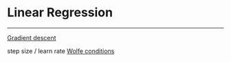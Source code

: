 # Linear Regression

---

[Gradient descent](http://en.wikipedia.org/wiki/Gradient_descent)


step size / learn rate
[Wolfe conditions](http://en.wikipedia.org/wiki/Wolfe_conditions)
